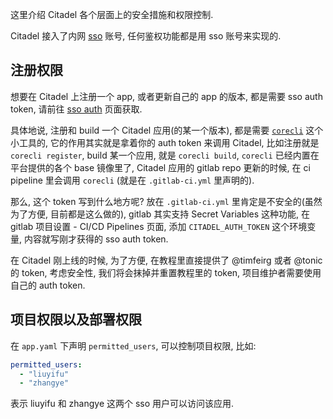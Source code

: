 这里介绍 Citadel 各个层面上的安全措施和权限控制.

Citadel 接入了内网 [sso](http://sso.ricebook.net/ui/) 账号, 任何鉴权功能都是用 sso 账号来实现的.

## 注册权限

想要在 Citadel 上注册一个 app, 或者更新自己的 app 的版本, 都是需要 sso auth token, 请前往 [sso auth](http://sso.ricebook.net/auth/) 页面获取. 

具体地说, 注册和 build 一个 Citadel 应用(的某一个版本), 都是需要 [`corecli`](http://gitlab.ricebook.net/platform/corecli/) 这个小工具的, 它的作用其实就是拿着你的 auth token 来调用 Citadel, 比如注册就是 `corecli register`,  build 某一个应用, 就是 `corecli build`,  `corecli` 已经内置在平台提供的各个 base 镜像里了, Citadel 应用的 gitlab repo 更新的时候, 在 ci pipeline 里会调用 `corecli` (就是在 `.gitlab-ci.yml` 里声明的).

那么, 这个 token 写到什么地方呢? 放在 `.gitlab-ci.yml` 里肯定是不安全的(虽然为了方便, 目前都是这么做的), gitlab 其实支持 Secret Variables 这种功能, 在 gitlab 项目设置 - CI/CD Pipelines 页面, 添加 `CITADEL_AUTH_TOKEN` 这个环境变量, 内容就写刚才获得的 sso auth token.

在 Citadel 刚上线的时候, 为了方便, 在教程里直接提供了 @timfeirg 或者 @tonic 的 token, 考虑安全性, 我们将会抹掉并重置教程里的 token, 项目维护者需要使用自己的 auth token.

## 项目权限以及部署权限

在 `app.yaml` 下声明 `permitted_users`, 可以控制项目权限, 比如:

```yaml
permitted_users:
  - "liuyifu"
  - "zhangye"
```

表示 liuyifu 和 zhangye 这两个 sso 用户可以访问该应用.
